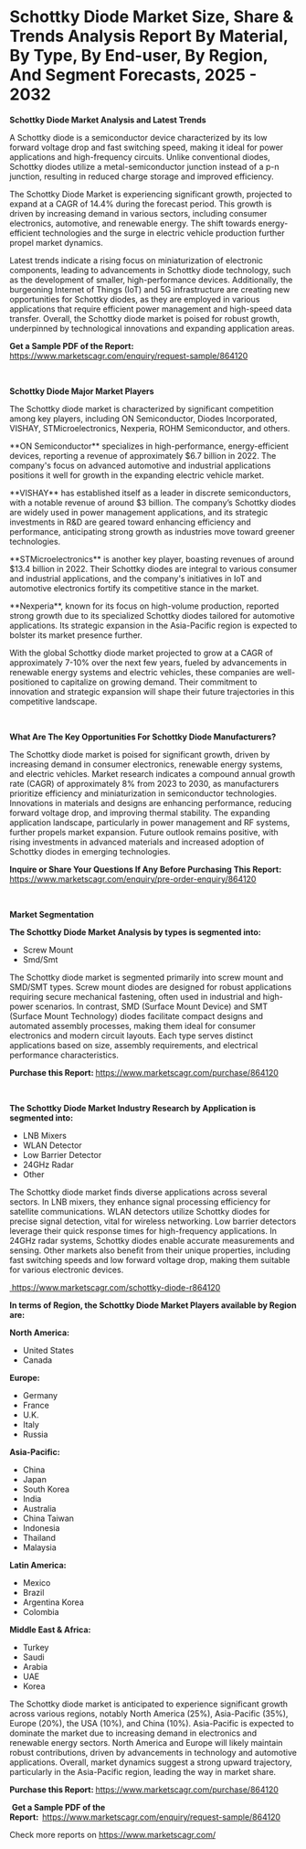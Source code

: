 <p><h1>Schottky Diode Market Size, Share & Trends Analysis Report By Material, By Type, By End-user, By Region, And Segment Forecasts, 2025 - 2032</h1></p><p><strong>Schottky Diode Market Analysis and Latest Trends</strong></p>
<p><p>A Schottky diode is a semiconductor device characterized by its low forward voltage drop and fast switching speed, making it ideal for power applications and high-frequency circuits. Unlike conventional diodes, Schottky diodes utilize a metal-semiconductor junction instead of a p-n junction, resulting in reduced charge storage and improved efficiency.</p><p>The Schottky Diode Market is experiencing significant growth, projected to expand at a CAGR of 14.4% during the forecast period. This growth is driven by increasing demand in various sectors, including consumer electronics, automotive, and renewable energy. The shift towards energy-efficient technologies and the surge in electric vehicle production further propel market dynamics. </p><p>Latest trends indicate a rising focus on miniaturization of electronic components, leading to advancements in Schottky diode technology, such as the development of smaller, high-performance devices. Additionally, the burgeoning Internet of Things (IoT) and 5G infrastructure are creating new opportunities for Schottky diodes, as they are employed in various applications that require efficient power management and high-speed data transfer. Overall, the Schottky diode market is poised for robust growth, underpinned by technological innovations and expanding application areas.</p></p>
<p><strong>Get a Sample PDF of the Report:&nbsp;</strong> <a href="https://www.marketscagr.com/enquiry/request-sample/864120?utm_campaign=2378&utm_medium=2&utm_source=Github&utm_content=ia&utm_term=11022025&utm_id=schottky-diode">https://www.marketscagr.com/enquiry/request-sample/864120</a></p>
<p>&nbsp;</p>
<p><strong>Schottky Diode Major Market Players</strong></p>
<p><p>The Schottky diode market is characterized by significant competition among key players, including ON Semiconductor, Diodes Incorporated, VISHAY, STMicroelectronics, Nexperia, ROHM Semiconductor, and others. </p><p>**ON Semiconductor** specializes in high-performance, energy-efficient devices, reporting a revenue of approximately $6.7 billion in 2022. The company's focus on advanced automotive and industrial applications positions it well for growth in the expanding electric vehicle market. </p><p>**VISHAY** has established itself as a leader in discrete semiconductors, with a notable revenue of around $3 billion. The company’s Schottky diodes are widely used in power management applications, and its strategic investments in R&D are geared toward enhancing efficiency and performance, anticipating strong growth as industries move toward greener technologies.</p><p>**STMicroelectronics** is another key player, boasting revenues of around $13.4 billion in 2022. Their Schottky diodes are integral to various consumer and industrial applications, and the company's initiatives in IoT and automotive electronics fortify its competitive stance in the market.</p><p>**Nexperia**, known for its focus on high-volume production, reported strong growth due to its specialized Schottky diodes tailored for automotive applications. Its strategic expansion in the Asia-Pacific region is expected to bolster its market presence further.</p><p>With the global Schottky diode market projected to grow at a CAGR of approximately 7-10% over the next few years, fueled by advancements in renewable energy systems and electric vehicles, these companies are well-positioned to capitalize on growing demand. Their commitment to innovation and strategic expansion will shape their future trajectories in this competitive landscape.</p></p>
<p>&nbsp;</p>
<p><strong>What Are The Key Opportunities For Schottky Diode Manufacturers?</strong></p>
<p><p>The Schottky diode market is poised for significant growth, driven by increasing demand in consumer electronics, renewable energy systems, and electric vehicles. Market research indicates a compound annual growth rate (CAGR) of approximately 8% from 2023 to 2030, as manufacturers prioritize efficiency and miniaturization in semiconductor technologies. Innovations in materials and designs are enhancing performance, reducing forward voltage drop, and improving thermal stability. The expanding application landscape, particularly in power management and RF systems, further propels market expansion. Future outlook remains positive, with rising investments in advanced materials and increased adoption of Schottky diodes in emerging technologies.</p></p>
<p><strong>Inquire or Share Your Questions If Any Before Purchasing This Report:</strong> <a href="https://www.marketscagr.com/enquiry/pre-order-enquiry/864120?utm_campaign=2378&utm_medium=2&utm_source=Github&utm_content=ia&utm_term=11022025&utm_id=schottky-diode">https://www.marketscagr.com/enquiry/pre-order-enquiry/864120</a></p>
<p>&nbsp;</p>
<p><strong>Market Segmentation</strong></p>
<p><strong>The Schottky Diode Market Analysis by types is segmented into:</strong></p>
<p><ul><li>Screw Mount</li><li>Smd/Smt</li></ul></p>
<p><p>The Schottky diode market is segmented primarily into screw mount and SMD/SMT types. Screw mount diodes are designed for robust applications requiring secure mechanical fastening, often used in industrial and high-power scenarios. In contrast, SMD (Surface Mount Device) and SMT (Surface Mount Technology) diodes facilitate compact designs and automated assembly processes, making them ideal for consumer electronics and modern circuit layouts. Each type serves distinct applications based on size, assembly requirements, and electrical performance characteristics.</p></p>
<p><strong>Purchase this Report:&nbsp;</strong><a href="https://www.marketscagr.com/purchase/864120?utm_campaign=2378&utm_medium=2&utm_source=Github&utm_content=ia&utm_term=11022025&utm_id=schottky-diode">https://www.marketscagr.com/purchase/864120</a></p>
<p>&nbsp;</p>
<p><strong>The Schottky Diode Market Industry Research by Application is segmented into:</strong></p>
<p><ul><li>LNB Mixers</li><li>WLAN Detector</li><li>Low Barrier Detector</li><li>24GHz Radar</li><li>Other</li></ul></p>
<p><p>The Schottky diode market finds diverse applications across several sectors. In LNB mixers, they enhance signal processing efficiency for satellite communications. WLAN detectors utilize Schottky diodes for precise signal detection, vital for wireless networking. Low barrier detectors leverage their quick response times for high-frequency applications. In 24GHz radar systems, Schottky diodes enable accurate measurements and sensing. Other markets also benefit from their unique properties, including fast switching speeds and low forward voltage drop, making them suitable for various electronic devices.</p></p>
<p><a href="https://www.marketscagr.com/schottky-diode-r864120?utm_campaign=2378&utm_medium=2&utm_source=Github&utm_content=ia&utm_term=11022025&utm_id=schottky-diode">&nbsp;https://www.marketscagr.com/schottky-diode-r864120</a></p>
<p><strong>In terms of Region, the Schottky Diode Market Players available by Region are:</strong></p>
<p>
    <p> <strong> North America: </strong>
        <ul>
            <li>United States</li>
            <li>Canada</li>
        </ul>
        </p> 
    <p> <strong> Europe: </strong>
        <ul>
            <li>Germany</li>
            <li>France</li>
            <li>U.K.</li>
            <li>Italy</li>
            <li>Russia</li>
        </ul>
        </p> 
    <p> <strong> Asia-Pacific: </strong>
        <ul>
            <li>China</li>
            <li>Japan</li>
            <li>South Korea</li>
            <li>India</li>
            <li>Australia</li>
            <li>China Taiwan</li>
            <li>Indonesia</li>
            <li>Thailand</li>
            <li>Malaysia</li>
        </ul>
        </p> 
    <p> <strong> Latin America: </strong>
        <ul>
            <li>Mexico</li>
            <li>Brazil</li>
            <li>Argentina Korea</li>
            <li>Colombia</li>
        </ul>
        </p> 
    <p> <strong> Middle East & Africa: </strong>
        <ul>
            <li>Turkey</li>
            <li>Saudi</li>
            <li>Arabia</li>
            <li>UAE</li>
            <li>Korea</li>
        </ul>
    </p>
    </p>
<p><p>The Schottky diode market is anticipated to experience significant growth across various regions, notably North America (25%), Asia-Pacific (35%), Europe (20%), the USA (10%), and China (10%). Asia-Pacific is expected to dominate the market due to increasing demand in electronics and renewable energy sectors. North America and Europe will likely maintain robust contributions, driven by advancements in technology and automotive applications. Overall, market dynamics suggest a strong upward trajectory, particularly in the Asia-Pacific region, leading the way in market share.</p></p>
<p><strong>Purchase this Report: </strong><a href="https://www.marketscagr.com/purchase/864120?utm_campaign=2378&utm_medium=2&utm_source=Github&utm_content=ia&utm_term=11022025&utm_id=schottky-diode">https://www.marketscagr.com/purchase/864120</a></p>
<p>&nbsp;<strong>Get a Sample PDF of the Report:&nbsp;&nbsp;</strong><a href="https://www.marketscagr.com/enquiry/request-sample/864120?utm_campaign=2378&utm_medium=2&utm_source=Github&utm_content=ia&utm_term=11022025&utm_id=schottky-diode">https://www.marketscagr.com/enquiry/request-sample/864120</a></p>
<p><strong></strong></p>
<p>Check more reports on <a href="https://www.marketscagr.com/?utm_campaign=2378&utm_medium=2&utm_source=Github&utm_content=ia&utm_term=11022025&utm_id=schottky-diode">https://www.marketscagr.com/</a></p>